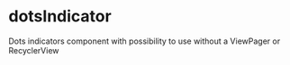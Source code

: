 # dotsIndicator
Dots indicators component with possibility to use without a ViewPager or RecyclerView
